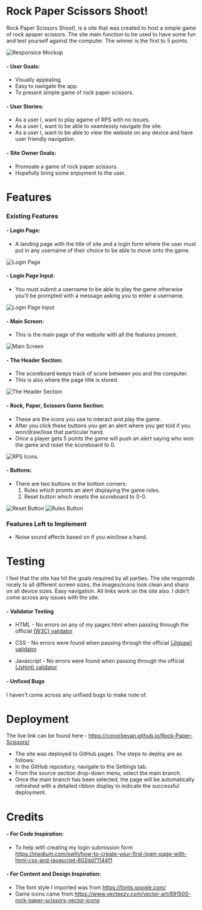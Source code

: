 # Rock Paper Scissors Shoot!

Rock Paper Scissors Shoot!, is a site that was created to host a simple game of rock apaper scissors. The site main function to be used to have some fun and test yourself against the computer. The winner is the first to 5 points.

![Responsice Mockup](docs/Screenshot8.png)

#### - __User Goals:__

- Visually appealing.
- Easy to navigate the app.
- To present simple game of rock paper scissors.

#### - __User Stories:__

- As a user I, want to play agame of RPS with no issues.
- As a user I, want to be able to seamlessly navigate the site. 
- As a user I, want to be able to view the webiste on any device and have user friendly navigation.

#### - __Site Owner Goals:__

- Promoate a game of rock paper scissors.
- Hopefully bring some enjoyment to the user. 


# Features 

### Existing Features

#### - __Login Page:__

  - A landing page with the title of site and a login form where the user must put in any username of their choice to be able to move onto the game. 

![Login Page](docs/Screenshot1.png)

#### - __Login Page Input:__

  - You must submit a username to be able to play the game otherwise you'll be prompted with a message asking you to enter a username.

![Login Page Input](docs/Screenshot2.png)

#### - __Main Screen:__

  - This is the main page of the website with all the features present.

![Main Screen](docs/Screenshot3.png)

#### - __The Header Section:__ 

  - The scoreboard keeps track of score between you and the computer.
  - This is also where the page title is stored.

![The Header Section](docs/Screenshot4.png)

#### - __Rock, Paper, Scissors Game Section:__

  - These are the icons you use to interact and play the game.
  - After you click these buttons you get an alert where you get told if you won/draw/lose that particular hand.
  - Once a player gets 5 points the game will push an alert saying who won the game and reset the scoreboard to 0.

![RPS Icons](docs/Screenshot5.png)

#### - __Buttons:__

  - There are two buttons in the bottom corners:
    1. Rules which promts an alert displaying the game rules.
    2. Reset button which resets the scoreboard to 0-0.

![Reset Button](docs/Screenshot6.png) ![Rules Button](docs/Screenshot7.png)


### Features Left to Implement

- Noise sound affects based on if you win/lose a hand.


# Testing 

I feel that the site has hit the goals required by all parties. The site responds nicely to all different screen sizes, the images/icons look clean and sharp on all device sizes. Easy navigation. All links work on the site also. I didn't come across any issues with the site.
 
#### - __Validator Testing__

- HTML - No errors on any of my pages html when passing through the official [(W3C) validator](https://validator.w3.org/#validate_by_input)

- CSS - No errors were found when passing through the official [(Jigsaw) validator](https://jigsaw.w3.org/css-validator/#validate_by_input)

- Javascript - No errors were found when passing through the official [(Jshint) validator](https://jshint.com/)

#### - __Unfixed Bugs__

I haven't come across any unfixed bugs to make note of. 

# Deployment 

The live link can be found here - https://conorbevan.github.io/Rock-Paper-Scissors/

- The site was deployed to GitHub pages. The steps to deploy are as follows: 
- In the GitHub repository, navigate to the Settings tab.
- From the source section drop-down menu, select the main branch.
- Once the main branch has been selected, the page will be automatically refreshed with a detailed ribbon display to indicate the successful deployment.  

# Credits 

#### - __For Code Inspiration:__
- To help with creating my login submission form https://medium.com/swlh/how-to-create-your-first-login-page-with-html-css-and-javascript-602dd71144f1

#### - __For Content and Design Inspiration:__
- The font style I imported was from https://fonts.google.com/ 
- Game icons came from https://www.vecteezy.com/vector-art/691500-rock-paper-scissors-vector-icons